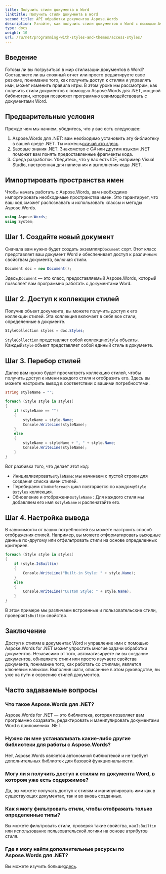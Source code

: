 ```yaml
---
title: Получить стили документа в Word
linktitle: Получить стили документа в Word
second_title: API обработки документов Aspose.Words
description: Узнайте, как получить стили документов в Word с помощью Aspose.Words для .NET, с помощью этого подробного пошагового руководства. Доступ к стилям и управление ими программно в ваших приложениях .NET.
type: docs
weight: 10
url: /ru/net/programming-with-styles-and-themes/access-styles/
---
```

## Введение

Готовы ли вы погрузиться в мир стилизации документов в Word? Составляете ли вы сложный отчет или просто редактируете свое резюме, понимание того, как получить доступ к стилям и управлять ими, может изменить правила игры. В этом уроке мы рассмотрим, как получить стили документов с помощью Aspose.Words для .NET, мощной библиотеки, которая позволяет программно взаимодействовать с документами Word.

## Предварительные условия

Прежде чем мы начнем, убедитесь, что у вас есть следующее:

1.  Aspose.Words для .NET: вам необходимо установить эту библиотеку в вашей среде .NET. Ты можешь[скачай это здесь](https://releases.aspose.com/words/net/).
2. Базовые знания .NET. Знакомство с C# или другим языком .NET поможет вам понять предоставленные фрагменты кода.
3. Среда разработки. Убедитесь, что у вас есть IDE, например Visual Studio, настроенная для написания и выполнения кода .NET.

## Импортировать пространства имен

Чтобы начать работать с Aspose.Words, вам необходимо импортировать необходимые пространства имен. Это гарантирует, что ваш код сможет распознавать и использовать классы и методы Aspose.Words.

```csharp
using Aspose.Words;
using System;
```

## Шаг 1. Создайте новый документ

Сначала вам нужно будет создать экземпляр`Document` сорт. Этот класс представляет ваш документ Word и обеспечивает доступ к различным свойствам документа, включая стили.

```csharp
Document doc = new Document();
```

 Здесь,`Document` — это класс, предоставляемый Aspose.Words, который позволяет вам программно работать с документами Word.

## Шаг 2. Доступ к коллекции стилей

Получив объект документа, вы можете получить доступ к его коллекции стилей. Эта коллекция включает в себя все стили, определенные в документе. 

```csharp
StyleCollection styles = doc.Styles;
```

`StyleCollection` представляет собой коллекцию`Style` объекты. Каждый`Style` объект представляет собой единый стиль в документе.

## Шаг 3. Перебор стилей

Далее вам нужно будет просмотреть коллекцию стилей, чтобы получить доступ к имени каждого стиля и отобразить его. Здесь вы можете настроить вывод в соответствии с вашими потребностями.

```csharp
string styleName = "";

foreach (Style style in styles)
{
    if (styleName == "")
    {
        styleName = style.Name;
        Console.WriteLine(styleName);
    }
    else
    {
        styleName = styleName + ", " + style.Name;
        Console.WriteLine(styleName);
    }
}
```

Вот разбивка того, что делает этот код:

-  Инициализировать`styleName`: мы начинаем с пустой строки для создания списка имен стилей.
-  Перебираем стили:`foreach` цикл повторяется по каждому`Style` в`styles` коллекция.
- Обновление и отображение`styleName` : Для каждого стиля мы добавляем его имя к`styleName` и распечатайте его.

## Шаг 4. Настройка вывода

В зависимости от ваших потребностей вы можете настроить способ отображения стилей. Например, вы можете отформатировать выходные данные по-другому или отфильтровать стили на основе определенных критериев.

```csharp
foreach (Style style in styles)
{
    if (style.IsBuiltin)
    {
        Console.WriteLine("Built-in Style: " + style.Name);
    }
    else
    {
        Console.WriteLine("Custom Style: " + style.Name);
    }
}
```

 В этом примере мы различаем встроенные и пользовательские стили, проверяя`IsBuiltin` свойство.

## Заключение

Доступ к стилям в документах Word и управление ими с помощью Aspose.Words for .NET может упростить многие задачи обработки документов. Независимо от того, автоматизируете ли вы создание документов, обновляете стили или просто изучаете свойства документа, понимание того, как работать со стилями, является ключевым навыком. Выполнив шаги, описанные в этом руководстве, вы уже на пути к освоению стилей документов.

## Часто задаваемые вопросы

### Что такое Aspose.Words для .NET?
Aspose.Words for .NET — это библиотека, которая позволяет вам программно создавать, редактировать и манипулировать документами Word в приложениях .NET.

### Нужно ли мне устанавливать какие-либо другие библиотеки для работы с Aspose.Words?
Нет, Aspose.Words является автономной библиотекой и не требует дополнительных библиотек для базовой функциональности.

### Могу ли я получить доступ к стилям из документа Word, в котором уже есть содержимое?
Да, вы можете получать доступ к стилям и манипулировать ими как в существующих документах, так и во вновь созданных.

### Как я могу фильтровать стили, чтобы отображать только определенные типы?
 Вы можете фильтровать стили, проверяя такие свойства, как`IsBuiltin` или использование пользовательской логики на основе атрибутов стиля.

### Где я могу найти дополнительные ресурсы по Aspose.Words для .NET?
 Вы можете изучить больше[здесь](https://reference.aspose.com/words/net/).